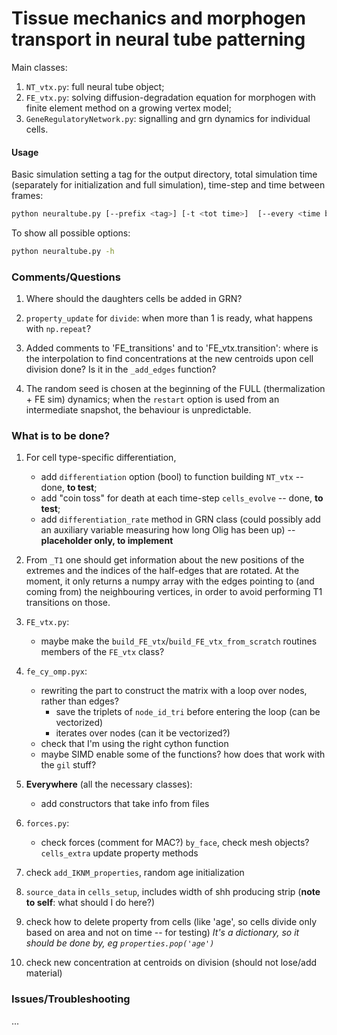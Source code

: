 # Tissue mechanics and morphogen transport in neural tube patterning

Main classes:
1. `NT_vtx.py`: full neural tube object;
2. `FE_vtx.py`: solving diffusion-degradation equation for morphogen with finite element method on a growing vertex model;
3. `GeneRegulatoryNetwork.py`: signalling and grn dynamics for individual cells.


#### Usage

Basic simulation setting a tag for the output directory, total simulation time (separately for initialization and full simulation), time-step and time between frames:
```bash
python neuraltube.py [--prefix <tag>] [-t <tot time>]  [--every <time b/w frames>]  [--init <initialization time>]  [--dt <time step>]
```

To show all possible options:
```bash
python neuraltube.py -h
```

### Comments/Questions

1. Where should the daughters cells be added in GRN?

2. `property_update` for `divide`: when more than 1 is ready, what happens with `np.repeat`?

1. Added comments to 'FE_transitions' and to 'FE_vtx.transition': where is the interpolation to find concentrations at the new centroids upon cell division done? Is it in the `_add_edges` function?

2. The random seed is chosen at the beginning of the FULL (thermalization + FE sim) dynamics; when the `restart` option is used from an intermediate snapshot, the behaviour is unpredictable.



### What is to be done?

1. For cell type-specific differentiation,
    - add `differentiation` option (bool) to function building `NT_vtx` -- done, **to test**;
    - add "coin toss" for death at each time-step `cells_evolve` -- done, **to test**;
    - add `differentiation_rate` method in GRN class (could possibly add an auxiliary variable measuring how long Olig has been up) -- **placeholder only, to implement**

2. From `_T1` one should get information about the new positions of the extremes and the indices of the half-edges that are rotated. At the moment, it only returns a numpy array with the edges pointing to (and coming from) the neighbouring vertices, in order to avoid performing T1 transitions on those.

3. `FE_vtx.py`:
	- maybe make the `build_FE_vtx`/`build_FE_vtx_from_scratch` routines members of the `FE_vtx` class?

4. `fe_cy_omp.pyx`:
	- rewriting the part to construct the matrix with a loop over nodes, rather than edges?
		- save the triplets of `node_id_tri` before entering the loop (can be vectorized)
		- iterates over nodes (can it be vectorized?)
	- check that I'm using the right cython function
	- maybe SIMD enable some of the functions? how does that work with the `gil` stuff?

5. **Everywhere** (all the necessary classes):
	- add constructors that take info from files

6. `forces.py`:
	- check forces (comment for MAC?) `by_face`, check mesh objects? `cells_extra` update property methods

7. check `add_IKNM_properties`, random age initialization

8. `source_data` in `cells_setup`, includes width of shh producing strip (**note to self**: what should I do here?)

9. check how to delete property from cells (like 'age', so cells divide only based on area and not on time -- for testing) *It's a dictionary, so it should be done by, eg `properties.pop('age')`*

10. check new concentration at centroids on division (should not lose/add material)


### Issues/Troubleshooting

...